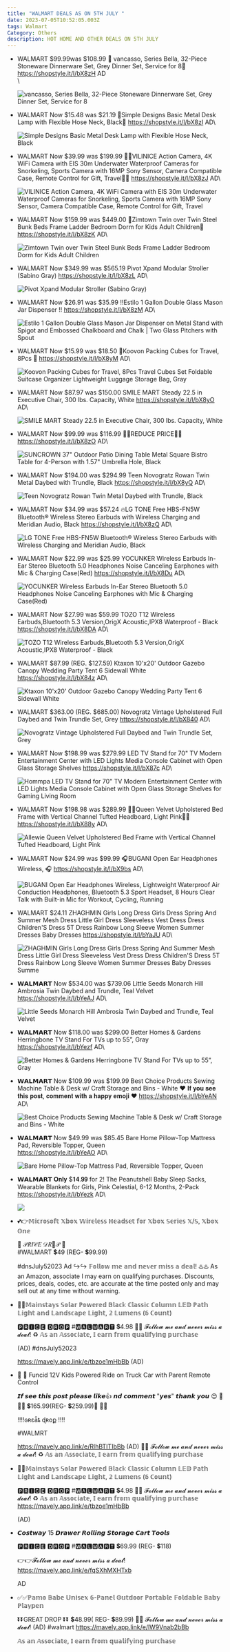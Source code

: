 ```yaml
---
title: "WALMART DEALS AS ON 5TH JULY "
date: 2023-07-05T10:52:05.003Z
tags: Walmart
Category: Others
description: HOT HOME AND OTHER DEALS ON 5TH JULY
---
```

* WALMART
  $99.99was $108.99 
  🎀 vancasso, Series Bella, 32-Piece Stoneware Dinnerware Set, Grey Dinner Set, Service for 8🎀
  https://shopstyle.it/l/bX8zH
  AD\
  \

  ![vancasso, Series Bella, 32-Piece Stoneware Dinnerware Set, Grey Dinner Set, Service for 8](https://i5.walmartimages.com/asr/3764b0a0-fba9-42e2-97ba-793c983262d7.06ba8d3ad3927f5f38edf9af5d9122eb.jpeg?odnHeight=612&odnWidth=612&odnBg=FFFFFF)
* WALMART
  Now $15.48 was $21.19
  🌟Simple Designs Basic Metal Desk Lamp with Flexible Hose Neck, Black🌟
  https://shopstyle.it/l/bX8zI
  AD\

  ![Simple Designs Basic Metal Desk Lamp with Flexible Hose Neck, Black](https://i5.walmartimages.com/asr/edd4af55-2aef-41d6-9968-ad216add34c2.11a4c2ac75298fffda43656ffc379687.jpeg?odnHeight=2000&odnWidth=2000&odnBg=FFFFFF)
* WALMART
  Now $39.99 was $199.99
  📸📸VILINICE Action Camera, 4K WiFi Camera with EIS 30m Underwater Waterproof Cameras for Snorkeling, Sports Camera with 16MP Sony Sensor, Camera Compatible Case, Remote Control for Gift, Travel📸📸 https://shopstyle.it/l/bX8zJ
  AD\

  ![VILINICE Action Camera, 4K WiFi Camera with EIS 30m Underwater Waterproof Cameras for Snorkeling, Sports Camera with 16MP Sony Sensor, Camera Compatible Case, Remote Control for Gift, Travel](https://i5.walmartimages.com/asr/171735f5-54fd-4c35-b1e9-5a3ca30e89b3.588032b0d3eb21f83bb223b4cbf753af.jpeg?odnHeight=2000&odnWidth=2000&odnBg=FFFFFF)
* WALMART
  Now $159.99 was $449.00
  🌟Zimtown Twin over Twin Steel Bunk Beds Frame Ladder Bedroom Dorm for Kids Adult Children🌟
  https://shopstyle.it/l/bX8zK
  AD\

  ![Zimtown Twin over Twin Steel Bunk Beds Frame Ladder Bedroom Dorm for Kids Adult Children](https://i5.walmartimages.com/asr/ea0e3bf8-c267-4b13-a98f-8024c08080bc.30ddc6aae14b3cfd23d02536d21e3c00.jpeg?odnHeight=2000&odnWidth=2000&odnBg=FFFFFF)
* WALMART
  Now $349.99 was $565.19
  Pivot Xpand Modular Stroller (Sabino Gray)
  https://shopstyle.it/l/bX8zL
  AD\

  ![Pivot Xpand Modular Stroller (Sabino Gray)](https://i5.walmartimages.com/asr/0c42e68c-60d4-413c-bb98-2b63a524aba1.a1df93212726159855afa77f705548a8.jpeg?odnHeight=2000&odnWidth=2000&odnBg=FFFFFF)
* WALMART
  Now $26.91 was $35.99
  ‼️Estilo 1 Gallon Double Glass Mason Jar Dispenser ‼️ https://shopstyle.it/l/bX8zM
  AD\

  ![Estilo 1 Gallon Double Glass Mason Jar Dispenser on Metal Stand with Spigot and Embossed Chalkboard and Chalk | Two Glass Pitchers with Spout](https://i5.walmartimages.com/asr/80224359-be88-4dda-b63a-8ff83c76d81f.06a0433b5497978c0124b1fbcde43058.jpeg?odnHeight=2000&odnWidth=2000&odnBg=FFFFFF)
* WALMART
  Now $15.99 was $18.50
  🎀Koovon Packing Cubes for Travel, 8Pcs 🎀
  https://shopstyle.it/l/bX8yM
  AD\

  ![Koovon Packing Cubes for Travel, 8Pcs Travel Cubes Set Foldable Suitcase Organizer Lightweight Luggage Storage Bag, Gray](https://i5.walmartimages.com/asr/824e8cb9-fdd7-472f-9dd3-b2aa054eb60b.87e6234a132ec00bff97edc9d3bc5d0c.jpeg?odnHeight=2000&odnWidth=2000&odnBg=FFFFFF)
* WALMART
  Now $87.97 was $150.00
  SMILE MART Steady 22.5 in Executive Chair, 300 lbs. Capacity, White
  https://shopstyle.it/l/bX8yO
  AD\

  ![SMILE MART Steady 22.5 in Executive Chair, 300 lbs. Capacity, White](https://i5.walmartimages.com/asr/a6670aba-b2af-4ee3-8945-67434d1b1f5b.e7fbb86898116e7f41bfd3f6e2947b18.png?odnHeight=2000&odnWidth=2000&odnBg=FFFFFF)
* WALMART
  Now $99.99 was $116.99
  🌟😍REDUCE PRICE🥰🌟
  https://shopstyle.it/l/bX8zO
  AD\

  ![SUNCROWN 37" Outdoor Patio Dining Table Metal Square Bistro Table for 4-Person with 1.57" Umbrella Hole, Black](https://i5.walmartimages.com/asr/18269ce3-c60a-4153-aa38-740dd6051e76.0f0e2cde0142588ac0de841a68845bfc.jpeg?odnHeight=2000&odnWidth=2000&odnBg=FFFFFF)
* WALMART
  Now $194.00 was $294.99
  Teen Novogratz Rowan Twin Metal Daybed with Trundle, Black
  https://shopstyle.it/l/bX8yQ
  AD\

  ![Teen Novogratz Rowan Twin Metal Daybed with Trundle, Black](https://i5.walmartimages.com/asr/0de24373-e3ef-48d7-a079-0a2431aadc9b.e4ab750f6fa3d7666526125e1843e9bb.jpeg?odnHeight=2000&odnWidth=2000&odnBg=FFFFFF)
* WALMART
  Now $34.99 was $57.24
  🔥LG TONE Free HBS-FN5W Bluetooth® Wireless Stereo Earbuds with Wireless Charging and Meridian Audio, Black 
  https://shopstyle.it/l/bX8zQ
  AD\

  ![LG TONE Free HBS-FN5W Bluetooth® Wireless Stereo Earbuds with Wireless Charging and Meridian Audio, Black](https://i5.walmartimages.com/asr/c5b07c17-bc2e-4356-bd54-ca5a1c80809a.e4db2170f9f50e8719ab54f31623fc0e.jpeg?odnHeight=2000&odnWidth=2000&odnBg=FFFFFF)
* WALMART
  Now $22.99 was $25.99
  YOCUNKER Wireless Earbuds In-Ear Stereo Bluetooth 5.0 Headphones Noise Canceling Earphones with Mic & Charging Case(Red) https://shopstyle.it/l/bX8Du
  AD\

  ![YOCUNKER Wireless Earbuds In-Ear Stereo Bluetooth 5.0 Headphones Noise Canceling Earphones with Mic & Charging Case(Red)](https://i5.walmartimages.com/asr/f77f3fd7-b54a-4c67-92df-adca66568401.395c8d6f4067e81bede09738b5092bc8.jpeg?odnHeight=2000&odnWidth=2000&odnBg=FFFFFF)
* WALMART
  Now $27.99 was $59.99
  TOZO T12 Wireless Earbuds,Bluetooth 5.3 Version,OrigX Acoustic,IPX8 Waterproof - Black
   https://shopstyle.it/l/bX8DA
  AD\

  ![TOZO T12 Wireless Earbuds,Bluetooth 5.3 Version,OrigX Acoustic,IPX8 Waterproof - Black](https://i5.walmartimages.com/asr/f85d7ed9-cd78-4d55-a516-8aa7fb838e84.c99912a43a918371f4e80be26a56cd2d.jpeg?odnHeight=2000&odnWidth=2000&odnBg=FFFFFF)
* WALMART
  $87.99 (REG. $127.59)
  Ktaxon 10'x20' Outdoor Gazebo Canopy Wedding Party Tent 6 Sidewall White
  https://shopstyle.it/l/bX84z
  AD\

  ![Ktaxon 10'x20' Outdoor Gazebo Canopy Wedding Party Tent 6 Sidewall White](https://i5.walmartimages.com/asr/4d0d8936-ff3d-4f4a-b0c9-7a3945b1c4c9.43c262c2682e20044edebf1957d6f9d1.jpeg?odnHeight=2000&odnWidth=2000&odnBg=FFFFFF)
* WALMART
  $363.00 (REG. $685.00)
  Novogratz Vintage Upholstered Full Daybed and Twin Trundle Set, Grey
  https://shopstyle.it/l/bX840
  AD\

  ![Novogratz Vintage Upholstered Full Daybed and Twin Trundle Set, Grey](https://i5.walmartimages.com/asr/7db5a4f1-52a2-4ce4-8a63-15354fbf9ef6_1.569e7daaf1c21c9d77dccddb4524922f.jpeg?odnHeight=2000&odnWidth=2000&odnBg=FFFFFF)
* WALMART
  Now $198.99 was $279.99 
  LED TV Stand for 70" TV Modern Entertainment Center with LED Lights Media Console Cabinet with Open Glass Storage Shelves
  https://shopstyle.it/l/bX87c
  AD\

  ![Hommpa LED TV Stand for 70" TV Modern Entertainment Center with LED Lights Media Console Cabinet with Open Glass Storage Shelves for Gaming Living Room](https://i5.walmartimages.com/asr/6f8f3b0e-0113-45a5-adf2-e57a46712598.afc8edc48535670b761d02bc2e481025.jpeg?odnHeight=2000&odnWidth=2000&odnBg=FFFFFF)
* WALMART
  Now $198.98 was $289.99 
  💝💝Queen Velvet Upholstered Bed Frame with Vertical Channel Tufted Headboard, Light Pink💝💝
  https://shopstyle.it/l/bX88y
  AD\

  ![Allewie Queen Velvet Upholstered Bed Frame with Vertical Channel Tufted Headboard, Light Pink](https://i5.walmartimages.com/asr/6453ef75-2831-45d4-bcee-0345c5f348d9.e25cdb7396b191ff7950d66830252d66.jpeg?odnHeight=2000&odnWidth=2000&odnBg=FFFFFF)
* WALMART
  Now $24.99 was $99.99
  🎧BUGANI Open Ear Headphones Wireless, 🎧
   https://shopstyle.it/l/bX9bs
  AD\

  ![BUGANI Open Ear Headphones Wireless, Lightweight Waterproof Air Conduction Headphones, Bluetooth 5.3 Sport Headset, 8 Hours Clear Talk with Built-in Mic for Workout, Cycling, Running](https://i5.walmartimages.com/asr/62c30465-7718-42ff-ad82-ef93987ad91c.9650302dd8b8e41204cd5e5615e2b0f5.jpeg?odnHeight=612&odnWidth=612&odnBg=FFFFFF)
* WALMART
  $24.11
  ZHAGHMIN Girls Long Dress Girls Dress Spring And Summer Mesh Dress Little Girl Dress Sleeveless Vest Dress Dress Children'S Dress 5T Dress Rainbow Long Sleeve Women Summer Dresses Baby Dresses 
  https://shopstyle.it/l/bYaJU
  AD\

  ![ZHAGHMIN Girls Long Dress Girls Dress Spring And Summer Mesh Dress Little Girl Dress Sleeveless Vest Dress Dress Children'S Dress 5T Dress Rainbow Long Sleeve Women Summer Dresses Baby Dresses Summe](https://i5.walmartimages.com/asr/96215133-0191-40d4-b743-e8ef9556905c.3263346574ed7f886f872faf4e05d15a.jpeg?odnHeight=711&odnWidth=711&odnBg=FFFFFF&odnDynImageQuality=85)
* 𝗪𝗔𝗟𝗠𝗔𝗥𝗧
  Now $534.00 was $739.06
  Little Seeds Monarch Hill Ambrosia Twin Daybed and Trundle, Teal Velvet\
  https://shopstyle.it/l/bYeAJ
  AD\

  ![Little Seeds Monarch Hill Ambrosia Twin Daybed and Trundle, Teal Velvet](https://i5.walmartimages.com/asr/7cc32f42-568d-4cc4-a3c8-3233f38cf400.27bce18c1fdc95ec11f8f75e14a127e9.jpeg?odnHeight=2000&odnWidth=2000&odnBg=FFFFFF)
* 𝗪𝗔𝗟𝗠𝗔𝗥𝗧
  Now $118.00 was $299.00
  Better Homes & Gardens Herringbone TV Stand For TVs up to 55”, Gray\
  https://shopstyle.it/l/bYezf
  AD\

  ![Better Homes & Gardens Herringbone TV Stand For TVs up to 55”, Gray](https://i5.walmartimages.com/asr/d6e89c5d-51db-4248-8196-369a8f6e7398_1.8102bcfdf45af07eab485988bbdd0c67.jpeg?odnHeight=612&odnWidth=612&odnBg=FFFFFF)
* 𝗪𝗔𝗟𝗠𝗔𝗥𝗧
  Now $109.99 was $199.99
  Best Choice Products Sewing Machine Table & Desk w/ Craft Storage and Bins - White
  ❤️ 𝐈𝐟 𝐲𝐨𝐮 𝐬𝐞𝐞 𝐭𝐡𝐢𝐬 𝐩𝐨𝐬𝐭, 𝐜𝐨𝐦𝐦𝐞𝐧𝐭 𝐰𝐢𝐭𝐡 𝐚 𝐡𝐚𝐩𝐩𝐲 𝐞𝐦𝐨𝐣𝐢 ❤️
  https://shopstyle.it/l/bYeAN
  AD\

  ![Best Choice Products Sewing Machine Table & Desk w/ Craft Storage and Bins - White](https://i5.walmartimages.com/asr/d75ca2b1-7475-4aae-9681-75f703a83049.0a9b750caf57843b2d45511c757622a0.jpeg?odnHeight=2000&odnWidth=2000&odnBg=FFFFFF)
* 𝗪𝗔𝗟𝗠𝗔𝗥𝗧
  Now $49.99 was $85.45
  Bare Home Pillow-Top Mattress Pad, Reversible Topper, Queen\
  https://shopstyle.it/l/bYeAO
  AD\

  ![Bare Home Pillow-Top Mattress Pad, Reversible Topper, Queen](https://i5.walmartimages.com/asr/03d6e669-d04f-4801-863e-534051384a7e.c3eedbbade07c84af9d79aeee62b59af.jpeg?odnHeight=612&odnWidth=612&odnBg=FFFFFF)
* 𝗪𝗔𝗟𝗠𝗔𝗥𝗧
  𝐎𝐧𝐥𝐲 $𝟏𝟒.𝟗𝟗 for 2!
  The Peanutshell Baby Sleep Sacks, Wearable Blankets for Girls, Pink Celestial, 6-12 Months, 2-Pack\
  https://shopstyle.it/l/bYezk
  AD\

  ![](https://i5.walmartimages.com/asr/ef3dc534-9a7e-412b-afae-28218a448bf9.b48ce8af56d662c1f8ef75f73dffda6c.jpeg?odnHeight=2000&odnWidth=2000&odnBg=FFFFFF)
* 💕👉𝕄𝕚𝕔𝕣𝕠𝕤𝕠𝕗𝕥 𝕏𝕓𝕠𝕩 𝕎𝕚𝕣𝕖𝕝𝕖𝕤𝕤 ℍ𝕖𝕒𝕕𝕤𝕖𝕥 𝕗𝕠𝕣 𝕏𝕓𝕠𝕩 𝕊𝕖𝕣𝕚𝕖𝕤 𝕏/𝕊, 𝕏𝕓𝕠𝕩 𝕆𝕟𝕖

  🎀  𝒫𝑅𝐼𝒞𝐸 𝒟𝑅🌸𝒫  🎀\
  #WALMART 💲49 (REG- 💲99.99)

  \#dnsJuly52023 Ad 
  ↪️↪️ 𝔽𝕠𝕝𝕝𝕠𝕨 𝕞𝕖 𝕒𝕟𝕕 𝕟𝕖𝕧𝕖𝕣 𝕞𝕚𝕤𝕤 𝕒 𝕕𝕖𝕒𝕝! 
  ♨️♨️ As an Amazon,  associate I may earn on qualifying purchases.  Discounts, prices, deals, codes, etc. are accurate at the time posted only and may sell out at any time without warning.
* 🚨🚨𝕄𝕒𝕚𝕟𝕤𝕥𝕒𝕪𝕤 𝕊𝕠𝕝𝕒𝕣 ℙ𝕠𝕨𝕖𝕣𝕖𝕕 𝔹𝕝𝕒𝕔𝕜 ℂ𝕝𝕒𝕤𝕤𝕚𝕔 ℂ𝕠𝕝𝕦𝕞𝕟 𝕃𝔼𝔻 ℙ𝕒𝕥𝕙 𝕃𝕚𝕘𝕙𝕥 𝕒𝕟𝕕 𝕃𝕒𝕟𝕕𝕤𝕔𝕒𝕡𝕖 𝕃𝕚𝕘𝕙𝕥, 𝟚 𝕃𝕦𝕞𝕖𝕟𝕤 (𝟞 ℂ𝕠𝕦𝕟𝕥)

  🅿🆁🅸🅲🅴 🅳🆁🅾🅿 
   #🆆🅰🅻🅼🅰🆁🆃  💲4.98 
  🎯🎯 𝓕𝓸𝓵𝓵𝓸𝔀 𝓶𝓮 𝓪𝓷𝓭 𝓷𝓮𝓿𝓮𝓻 𝓶𝓲𝓼𝓼 𝓪 𝓭𝓮𝓪𝓵! 
  ♻️ 𝔸𝕤 𝕒𝕟 𝔸𝕤𝕤𝕠𝕔𝕚𝕒𝕥𝕖, 𝕀 𝕖𝕒𝕣𝕟 𝕗𝕣𝕠𝕞 𝕢𝕦𝕒𝕝𝕚𝕗𝕪𝕚𝕟𝕘 𝕡𝕦𝕣𝕔𝕙𝕒𝕤𝕖

  (AD) #dnsJuly52023

  https://mavely.app.link/e/tbzoe1mHbBb
  (AD)
* 🚗 🚗 Funcid 12V Kids Powered Ride on Truck Car with Parent Remote Control

   𝙄𝙛 𝙨𝙚𝙚 𝙩𝙝𝙞𝙨 𝙥𝙤𝙨𝙩 𝙥𝙡𝙚𝙖𝙨𝙚 𝙡𝙞𝙠𝙚👍 𝙣𝙙 𝙘𝙤𝙢𝙢𝙚𝙣𝙩 "𝙮𝙚𝙨" 𝙩𝙝𝙖𝙣𝙠 𝙮𝙤𝙪 😍
  🌺🍄🦋  💲165.99(REG- 💲259.99)🦋 🍄🌺

  ‼️‼️ɢʀɛǟȶ ɖʀօք ‼️‼️

  \#WALMRT 

  https://mavely.app.link/e/RlhBTITIbBb
  (AD)
  🎯🎯 𝓕𝓸𝓵𝓵𝓸𝔀 𝓶𝓮 𝓪𝓷𝓭 𝓷𝓮𝓿𝓮𝓻 𝓶𝓲𝓼𝓼 𝓪 𝓭𝓮𝓪𝓵! 
  ♻️ 𝔸𝕤 𝕒𝕟 𝔸𝕤𝕤𝕠𝕔𝕚𝕒𝕥𝕖, 𝕀 𝕖𝕒𝕣𝕟 𝕗𝕣𝕠𝕞 𝕢𝕦𝕒𝕝𝕚𝕗𝕪𝕚𝕟𝕘 𝕡𝕦𝕣𝕔𝕙𝕒𝕤𝕖
* 🚨🚨𝕄𝕒𝕚𝕟𝕤𝕥𝕒𝕪𝕤 𝕊𝕠𝕝𝕒𝕣 ℙ𝕠𝕨𝕖𝕣𝕖𝕕 𝔹𝕝𝕒𝕔𝕜 ℂ𝕝𝕒𝕤𝕤𝕚𝕔 ℂ𝕠𝕝𝕦𝕞𝕟 𝕃𝔼𝔻 ℙ𝕒𝕥𝕙 𝕃𝕚𝕘𝕙𝕥 𝕒𝕟𝕕 𝕃𝕒𝕟𝕕𝕤𝕔𝕒𝕡𝕖 𝕃𝕚𝕘𝕙𝕥, 𝟚 𝕃𝕦𝕞𝕖𝕟𝕤 (𝟞 ℂ𝕠𝕦𝕟𝕥)

  🅿🆁🅸🅲🅴 🅳🆁🅾🅿 
   #🆆🅰🅻🅼🅰🆁🆃  💲4.98 
  🎯🎯 𝓕𝓸𝓵𝓵𝓸𝔀 𝓶𝓮 𝓪𝓷𝓭 𝓷𝓮𝓿𝓮𝓻 𝓶𝓲𝓼𝓼 𝓪 𝓭𝓮𝓪𝓵! 
  ♻️ 𝔸𝕤 𝕒𝕟 𝔸𝕤𝕤𝕠𝕔𝕚𝕒𝕥𝕖, 𝕀 𝕖𝕒𝕣𝕟 𝕗𝕣𝕠𝕞 𝕢𝕦𝕒𝕝𝕚𝕗𝕪𝕚𝕟𝕘 𝕡𝕦𝕣𝕔𝕙𝕒𝕤𝕖
  https://mavely.app.link/e/tbzoe1mHbBb

  (AD)
* 𝘾𝙤𝙨𝙩𝙬𝙖𝙮 15 𝘿𝙧𝙖𝙬𝙚𝙧 𝙍𝙤𝙡𝙡𝙞𝙣𝙜 𝙎𝙩𝙤𝙧𝙖𝙜𝙚 𝘾𝙖𝙧𝙩 𝙏𝙤𝙤𝙡𝙨

  🅿🆁🅸🅲🅴 🅳🆁🅾🅿 
   #🆆🅰🅻🅼🅰🆁🆃 💲69.99 (REG- 💲118)

  👉👉𝓕𝓸𝓵𝓵𝓸𝔀 𝓶𝓮 𝓪𝓷𝓭 𝓷𝓮𝓿𝓮𝓻 𝓶𝓲𝓼𝓼 𝓪 𝓭𝓮𝓪𝓵! 
  https://mavely.app.link/e/fqSXhMXHTxb

  AD
* ✅✅ℙ𝕒𝕞𝕠 𝔹𝕒𝕓𝕖 𝕌𝕟𝕚𝕤𝕖𝕩 𝟞-ℙ𝕒𝕟𝕖𝕝 𝕆𝕦𝕥𝕕𝕠𝕠𝕣 ℙ𝕠𝕣𝕥𝕒𝕓𝕝𝕖 𝔽𝕠𝕝𝕕𝕒𝕓𝕝𝕖 𝔹𝕒𝕓𝕪 ℙ𝕝𝕒𝕪𝕡𝕖𝕟

  ⏬⏬GREAT DROP ⏬⏬
  💲48.99( REG- 💲89.99)
  📌📌 𝓕𝓸𝓵𝓵𝓸𝔀 𝓶𝓮 𝓪𝓷𝓭 𝓷𝓮𝓿𝓮𝓻 𝓶𝓲𝓼𝓼 𝓪 𝓭𝓮𝓪𝓵! 
  (AD) #walmart 
  https://mavely.app.link/e/lW9Vnab2bBb

  𝔸𝕤 𝕒𝕟 𝔸𝕤𝕤𝕠𝕔𝕚𝕒𝕥𝕖, 𝕀 𝕖𝕒𝕣𝕟 𝕗𝕣𝕠𝕞 𝕢𝕦𝕒𝕝𝕚𝕗𝕪𝕚𝕟𝕘 𝕡𝕦𝕣𝕔𝕙𝕒𝕤𝕖